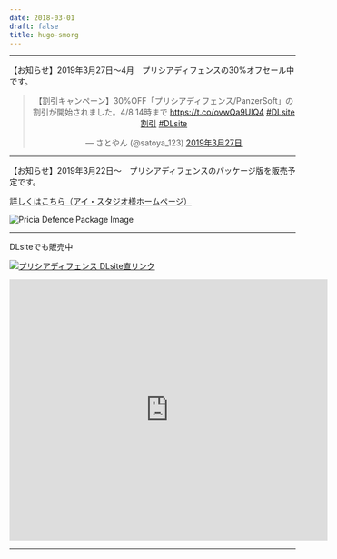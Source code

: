 ```yaml
---
date: 2018-03-01
draft: false
title: hugo-smorg
---
```


<hr>

【お知らせ】2019年3月27日～4月　プリシアディフェンスの30%オフセール中です。

<center>
<blockquote class="twitter-tweet" data-lang="ja"><p lang="ja" dir="ltr">【割引キャンペーン】30%OFF「プリシアディフェンス/PanzerSoft」の割引が開始されました。4/8 14時まで <a href="https://t.co/ovwQa9UlQ4">https://t.co/ovwQa9UlQ4</a> <a href="https://twitter.com/hashtag/DLsite%E5%89%B2%E5%BC%95?src=hash&amp;ref_src=twsrc%5Etfw">#DLsite割引</a> <a href="https://twitter.com/hashtag/DLsite?src=hash&amp;ref_src=twsrc%5Etfw">#DLsite</a></p>&mdash; さとやん (@satoya_123) <a href="https://twitter.com/satoya_123/status/1110821397293469696?ref_src=twsrc%5Etfw">2019年3月27日</a></blockquote>
<script async src="https://platform.twitter.com/widgets.js" charset="utf-8"></script>
</center>


<hr>

【お知らせ】2019年3月22日～　プリシアディフェンスのパッケージ版を販売予定です。

<a href="http://www.istudio.jp/cat13/cat842/">詳しくはこちら（アイ・スタジオ様ホームページ）</a>

![Pricia Defence Package Image](/project/priciadefence/images/pricia_dvd01_small.jpg)


<hr>

DLsiteでも販売中

<a href="https://www.dlsite.com/maniax/work/=/product_id/RJ241680.html"
target="_blank"><img src="https://www.dlsite.com/img/dlsite1.gif"
border="0" alt="プリシアディフェンス DLsite直リンク"></a>



<!-- ![Pricia Defence Title Image](/project/priciadefence/images/pricia_dlsite_title.jpg) -->

<iframe width="560" height="460.02547770701" src="https://chobit.cc/embed/ku9oc/ankcr11c" frameborder="0" allowfullscreen></iframe>

<hr>

<!--
[Hugo-smorg]: https://github.com/solutionroute/hugo-smorg
[Bulma]: https://bulma.io/
[Bulmaswatch]: https://jenil.github.io/bulmaswatch/
-->

